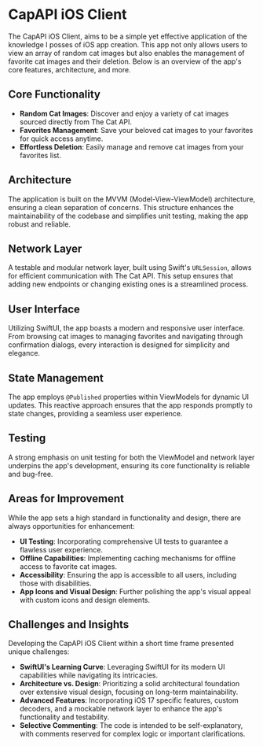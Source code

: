 # CapAPI iOS Client

The CapAPI iOS Client, aims to be a simple yet effective application of the knowledge I posses of iOS app creation. This app not only allows users to view an array of random cat images but also enables the management of favorite cat images and their deletion. Below is an overview of the app's core features, architecture, and more.

## Core Functionality

- **Random Cat Images**: Discover and enjoy a variety of cat images sourced directly from The Cat API.
- **Favorites Management**: Save your beloved cat images to your favorites for quick access anytime.
- **Effortless Deletion**: Easily manage and remove cat images from your favorites list.

## Architecture

The application is built on the MVVM (Model-View-ViewModel) architecture, ensuring a clean separation of concerns. This structure enhances the maintainability of the codebase and simplifies unit testing, making the app robust and reliable.

## Network Layer

A testable and modular network layer, built using Swift's `URLSession`, allows for efficient communication with The Cat API. This setup ensures that adding new endpoints or changing existing ones is a streamlined process.

## User Interface

Utilizing SwiftUI, the app boasts a modern and responsive user interface. From browsing cat images to managing favorites and navigating through confirmation dialogs, every interaction is designed for simplicity and elegance.

## State Management

The app employs `@Published` properties within ViewModels for dynamic UI updates. This reactive approach ensures that the app responds promptly to state changes, providing a seamless user experience.

## Testing

A strong emphasis on unit testing for both the ViewModel and network layer underpins the app's development, ensuring its core functionality is reliable and bug-free.

## Areas for Improvement

While the app sets a high standard in functionality and design, there are always opportunities for enhancement:

- **UI Testing**: Incorporating comprehensive UI tests to guarantee a flawless user experience.
- **Offline Capabilities**: Implementing caching mechanisms for offline access to favorite cat images.
- **Accessibility**: Ensuring the app is accessible to all users, including those with disabilities.
- **App Icons and Visual Design**: Further polishing the app's visual appeal with custom icons and design elements.

## Challenges and Insights

Developing the CapAPI iOS Client within a short time frame presented unique challenges:

- **SwiftUI's Learning Curve**: Leveraging SwiftUI for its modern UI capabilities while navigating its intricacies.
- **Architecture vs. Design**: Prioritizing a solid architectural foundation over extensive visual design, focusing on long-term maintainability.
- **Advanced Features**: Incorporating iOS 17 specific features, custom decoders, and a mockable network layer to enhance the app's functionality and testability.
- **Selective Commenting**: The code is intended to be self-explanatory, with comments reserved for complex logic or important clarifications.


